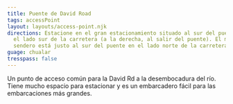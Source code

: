 ```yaml
---
title: Puente de David Road
tags: accessPoint
layout: layouts/access-point.njk
directions: Estacione en el gran estacionamiento situado al sur del puente, en
  el lado sur de la carretera (a la derecha, al salir del puente). El mejor
  sendero está justo al sur del puente en el lado norte de la carretera
guage: chualar
tresspass: false
---
```


Un punto de acceso común para la David Rd a la desembocadura del río. Tiene mucho espacio para estacionar y es un embarcadero fácil para las embarcaciones más grandes.
